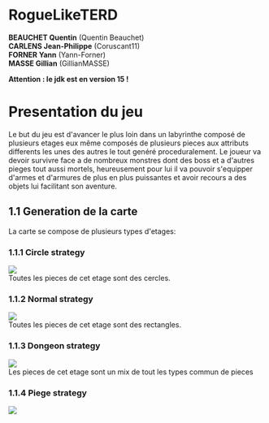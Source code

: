 # RogueLikeTERD

<b>BEAUCHET Quentin</b> (Quentin Beauchet) <br>
<b>CARLENS Jean-Philippe</b>  (Coruscant11) <br>
<b>FORNER Yann</b>  (Yann-Forner)  <br>
<b>MASSE Gillian</b>  (GillianMASSE)

<b>Attention : le jdk est en version 15 !</b>

<h1>Presentation du jeu</h1>

Le but du jeu est d'avancer le plus loin dans un labyrinthe composé de plusieurs etages eux même composés de plusieurs pieces aux attributs differents les unes des autres le tout genéré proceduralement. Le joueur va devoir survivre face a de nombreux monstres dont des boss et a d'autres pieges tout aussi mortels, heureusement pour lui il va pouvoir s'equipper d'armes et d'armures de plus en plus puissantes et avoir recours a des objets lui facilitant son aventure.

<h2>1.1 Generation de la carte</h2>

La carte se compose de plusieurs types d'etages:
<h3>1.1.1 Circle strategy</h3>
<img src="https://user-images.githubusercontent.com/74865653/114859019-78d40100-9dea-11eb-9866-5ae69eae19a8.png"/></br>
Toutes les pieces de cet etage sont des cercles.
<h3>1.1.2 Normal strategy</h3>
<img src="https://user-images.githubusercontent.com/74865653/114860563-75417980-9dec-11eb-81eb-381586e9517f.png"/></br>
Toutes les pieces de cet etage sont des rectangles.
<h3>1.1.3 Dongeon strategy</h3>
<img src="https://user-images.githubusercontent.com/74865653/114860765-b6398e00-9dec-11eb-9a1e-1cccf06809d1.png"/></br>
Les pieces de cet etage sont un mix de tout les types commun de pieces
<h3>1.1.4 Piege strategy</h3>
<img src="https://user-images.githubusercontent.com/74865653/114860960-eda83a80-9dec-11eb-8935-82dfc54d8d7d.png"/></br>
